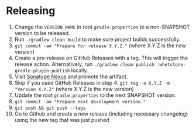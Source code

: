 Releasing
========

1. Change the `VERSION_NAME` in root `gradle.properties` to a non-SNAPSHOT version to be released. 
2. Run `./gradlew clean build` to make sure project builds successfully.
3. `git commit -am "Prepare for release X.Y.Z."` (where X.Y.Z is the new version)
4. Create a pre-release on GitHub Releases with a tag. This will trigger the release action. Alternatively, run `./gradlew clean publish :whetstone-gradle-plugin:publish` locally.
5. Visit [Sonatype Nexus](https://central.sonatype.com/publishing/deployments) and promote the artifact.
6. Skip if you used GitHub Releases in step 4. `git tag -a X.Y.Z -m "Version X.Y.Z"` (where X.Y.Z is the new version)
7. Update the root `gradle.properties` to the next SNAPSHOT version.
8. `git commit -am "Prepare next development version."`
9. `git push && git push --tags`
10. Go to Github and create a new release (including necessary changelog) using the new tag that was just pushed
